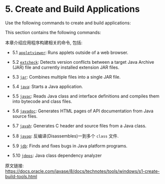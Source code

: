 # 5. Create and Build Applications

Use the following commands to create and build applications:

This section contains the following commands:

本章介绍应用程序构建相关的命令, 包括:


- 5.1 [`appletviewer`](appletviewer.html#BGBJAJHC): Runs applets outside of a web browser.

- 5.2 [`extcheck`](extcheck.html#CIHJGIJG): Detects version conflicts between a target Java Archive (JAR) file and currently installed extension JAR files.

- 5.3 [`jar`](jar.html#BGBEJEEG): Combines multiple files into a single JAR file.

- 5.4 [`java`](java.html#CBBFHAJA): Starts a Java application.

- 5.5 [`javac`](javac.html#BHCJCBFB): Reads Java class and interface definitions and compiles them into bytecode and class files.

- 5.6 [`javadoc`](javadoc.html#CHDFCDCI): Generates HTML pages of API documentation from Java source files.

- 5.7 [`javah`](javah.html#BJECIACA): Generates C header and source files from a Java class.

- 5.8 [`javap`](05_08_javap.md): 反编译(Disassembles)一到多个 `class` 文件.

- 5.9 [`jdb`](jdb.html#CHDFHFDB): Finds and fixes bugs in Java platform programs.

- 5.10 [`jdeps`](jdeps.html#BACEHAGD): Java class dependency analyzer







原文链接: <https://docs.oracle.com/javase/8/docs/technotes/tools/windows/s1-create-build-tools.html>